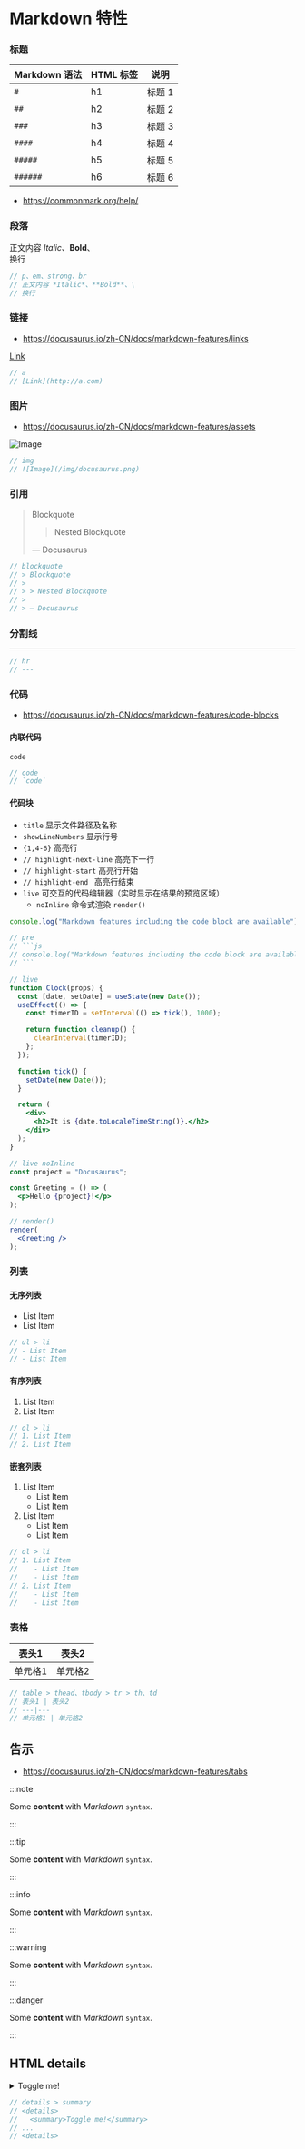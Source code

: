 
# Markdown 特性

### 标题

Markdown 语法 | HTML 标签 | 说明
---|---|---
 `#` | h1 | 标题 1
 `##` | h2 | 标题 2
 `###` | h3 | 标题 3
 `####` | h4 | 标题 4
 `#####` | h5 | 标题 5
 `######` | h6 | 标题 6

- https://commonmark.org/help/

### 段落

正文内容 *Italic*、**Bold**、\
换行

```js
// p、em、strong、br
// 正文内容 *Italic*、**Bold**、\
// 换行
```


### 链接

- https://docusaurus.io/zh-CN/docs/markdown-features/links

[Link](http://a.com)

```js
// a
// [Link](http://a.com)
```

### 图片

- https://docusaurus.io/zh-CN/docs/markdown-features/assets

![Image](/img/docusaurus.png)

```js
// img
// ![Image](/img/docusaurus.png)
```

### 引用

> Blockquote
> 
> > Nested Blockquote
> 
> — Docusaurus

```js
// blockquote
// > Blockquote
// > 
// > > Nested Blockquote
// >
// > — Docusaurus
```

### 分割线

---

```js
// hr
// ---
```

### 代码

- https://docusaurus.io/zh-CN/docs/markdown-features/code-blocks

#### 内联代码

`code`

```js
// code
// `code`
```

#### 代码块

- `title` 显示文件路径及名称
- `showLineNumbers` 显示行号
- `{1,4-6}` 高亮行
- `// highlight-next-line` 高亮下一行
- `// highlight-start` 高亮行开始
- `// highlight-end ` 高亮行结束
- `live` 可交互的代码编辑器（实时显示在结果的预览区域）
  - `noInline` 命令式渲染 `render()`

```js  title="/src/components/HelloCodeTitle.js" showLineNumbers {1}
console.log("Markdown features including the code block are available");
```

```js
// pre
// ```js
// console.log("Markdown features including the code block are available");
// ```
```

```jsx live
// live
function Clock(props) {
  const [date, setDate] = useState(new Date());
  useEffect(() => {
    const timerID = setInterval(() => tick(), 1000);

    return function cleanup() {
      clearInterval(timerID);
    };
  });

  function tick() {
    setDate(new Date());
  }

  return (
    <div>
      <h2>It is {date.toLocaleTimeString()}.</h2>
    </div>
  );
}
```

```jsx live noInline
// live noInline
const project = "Docusaurus";

const Greeting = () => (
  <p>Hello {project}!</p>
);

// render()
render(
  <Greeting />
);
```

### 列表

#### 无序列表

- List Item
- List Item

```js
// ul > li
// - List Item
// - List Item
```

#### 有序列表

1. List Item
2. List Item

```js
// ol > li
// 1. List Item
// 2. List Item
```  

#### 嵌套列表

1. List Item
   - List Item
   - List Item
2. List Item
   - List Item
   - List Item

```js
// ol > li
// 1. List Item
//    - List Item
//    - List Item
// 2. List Item
//    - List Item
//    - List Item
```  

### 表格

表头1 | 表头2
---|---
单元格1 | 单元格2

```js
// table > thead、tbody > tr > th、td
// 表头1 | 表头2
// ---|---
// 单元格1 | 单元格2
```  

## 告示

- https://docusaurus.io/zh-CN/docs/markdown-features/tabs

:::note

Some **content** with _Markdown_ `syntax`. 

:::

:::tip

Some **content** with _Markdown_ `syntax`. 

:::

:::info

Some **content** with _Markdown_ `syntax`. 

:::

:::warning

Some **content** with _Markdown_ `syntax`. 

:::

:::danger

Some **content** with _Markdown_ `syntax`. 

:::

## HTML details

<details>
    <summary>Toggle me!</summary>
  
    This is the detailed content

    ```js
    console.log("Markdown features including the code block are available");
    ```

    You can use Markdown here including **bold** and _italic_ text, and [inline link](https://docusaurus.io)

    <details>
        <summary>Nested toggle! Some surprise inside...</summary>

        😲😲😲😲😲
    </details>
</details>


```js
// details > summary
// <details>
//   <summary>Toggle me!</summary>
// ...
// <details>
``` 